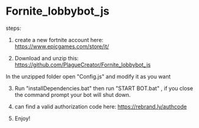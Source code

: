 # Fornite_lobbybot_js

steps:

1. create a new fortnite account here: https://www.epicgames.com/store/it/

2. Download and unzip this: https://github.com/PlagueCreator/Fornite_lobbybot_js

In the unzipped folder open "Config.js" and modify it as you want

3. Run "installDependencies.bat" then run "START BOT.bat" , if you close the command prompt your bot will shut down.

4. can find a valid authorization code here: https://rebrand.ly/authcode

5. Enjoy!
